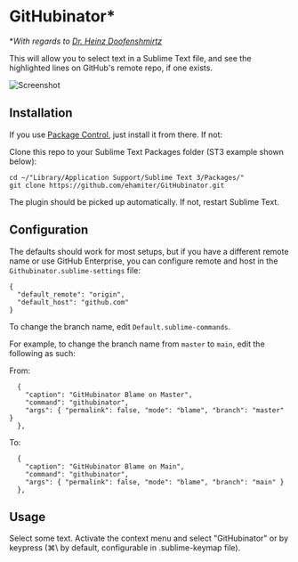 # GitHubinator*
*_With regards to [Dr. Heinz Doofenshmirtz](http://en.wikipedia.org/wiki/Dr._Heinz_Doofenshmirtz)_

This will allow you to select text in a Sublime Text file, and see the highlighted lines on GitHub's remote repo, if one exists.

![Screenshot](http://i.imgur.com/lcJ78.png)


## Installation

If you use [Package Control](http://wbond.net/sublime_packages/package_control), just install it from there. If not:

Clone this repo to your Sublime Text Packages folder (ST3 example shown below):

    cd ~/"Library/Application Support/Sublime Text 3/Packages/"
    git clone https://github.com/ehamiter/GitHubinator.git

The plugin should be picked up automatically. If not, restart Sublime Text.


## Configuration

The defaults should work for most setups, but if you have a different remote name or use GitHub Enterprise, you can configure remote and host in the `Githubinator.sublime-settings` file:

    {
      "default_remote": "origin",
      "default_host": "github.com"
    }

To change the branch name, edit `Default.sublime-commands`.

For example, to change the branch name from `master` to `main`, edit the following as such:

From:

```
  {
    "caption": "GitHubinator Blame on Master",
    "command": "githubinator",
    "args": { "permalink": false, "mode": "blame", "branch": "master" }
  },
```

To:

```
  {
    "caption": "GitHubinator Blame on Main",
    "command": "githubinator",
    "args": { "permalink": false, "mode": "blame", "branch": "main" }
  },
```

## Usage

Select some text.
Activate the context menu and select "GitHubinator" or by keypress (&#8984;\\ by default, configurable in .sublime-keymap file).
